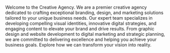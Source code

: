 Welcome to the Creative Agency. We are a premier creative agency dedicated to crafting exceptional branding, design, and marketing solutions tailored to your unique business needs. Our expert team specializes in developing compelling visual identities, innovative digital strategies, and engaging content to elevate your brand and drive results. From graphic design and website development to digital marketing and strategic planning, we are committed to delivering excellence and helping you achieve your business goals. Explore how we can transform your vision into reality.
